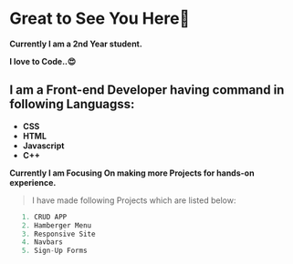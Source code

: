 # Great to See You Here🚀

**Currently I am a 2nd Year student.**

**I love to Code..😍**

## I am a Front-end Developer having command in following Languagss:
-  **CSS**
-  **HTML**
-  **Javascript**
-  **C++**

              
**Currently I am Focusing On making more Projects for hands-on experience.**

>I have made following Projects which are listed below: 
```ts
   1. CRUD APP
   2. Hamberger Menu
   3. Responsive Site 
   4. Navbars
   5. Sign-Up Forms
```





